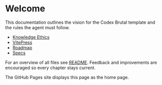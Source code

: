 # Welcome

This documentation outlines the vision for the Codex Brutal template and the rules the agent must follow.

- [Knowledge Ethics](./knowledge-ethics.md)
- [VitePress](./vitepress.md)
- [Roadmap](./roadmap.md)
- [Specs](./specs/README.md)

For an overview of all files see [README](README.md). Feedback and improvements are encouraged so every chapter stays current.

The GitHub Pages site displays this page as the home page.
